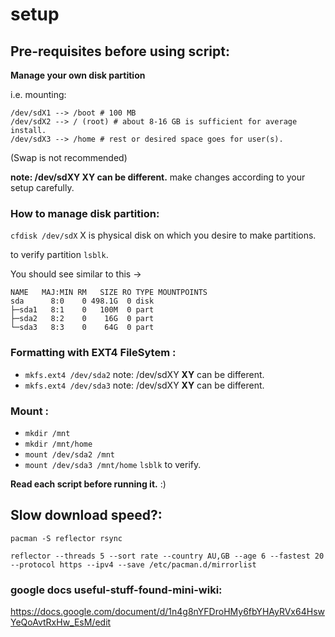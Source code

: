 # setup

## Pre-requisites before using script:

**Manage your own disk partition**

i.e. mounting:

    /dev/sdX1 --> /boot # 100 MB
    /dev/sdX2 --> / (root) # about 8-16 GB is sufficient for average install.
    /dev/sdX3 --> /home # rest or desired space goes for user(s).

(Swap is not recommended)       

__note: /dev/sdXY **XY** can be different.__
make changes according to your setup carefully.

### How to manage disk partition:

`cfdisk /dev/sdX` X is physical disk on which you desire to make partitions.

to verify partition `lsblk`.

You should see similar to this ->

    NAME   MAJ:MIN RM   SIZE RO TYPE MOUNTPOINTS
    sda      8:0    0 498.1G  0 disk
    ├─sda1   8:1    0   100M  0 part
    ├─sda2   8:2    0    16G  0 part 
    └─sda3   8:3    0    64G  0 part 

### Formatting with EXT4 FileSytem :
- `mkfs.ext4 /dev/sda2` note: /dev/sdXY **XY** can be different.
- `mkfs.ext4 /dev/sda3` note: /dev/sdXY **XY** can be different.

### Mount :
- `mkdir /mnt`
- `mkdir /mnt/home`
- `mount /dev/sda2 /mnt`
- `mount /dev/sda3 /mnt/home`
`lsblk` to verify.

**Read each script before running it.**
  :)

## Slow download speed?:
`pacman -S reflector rsync`

`reflector --threads 5 --sort rate --country AU,GB --age 6 --fastest 20 --protocol https --ipv4 --save /etc/pacman.d/mirrorlist`

### google docs useful-stuff-found-mini-wiki:
https://docs.google.com/document/d/1n4g8nYFDroHMy6fbYHAyRVx64HswYeQoAvtRxHw_EsM/edit